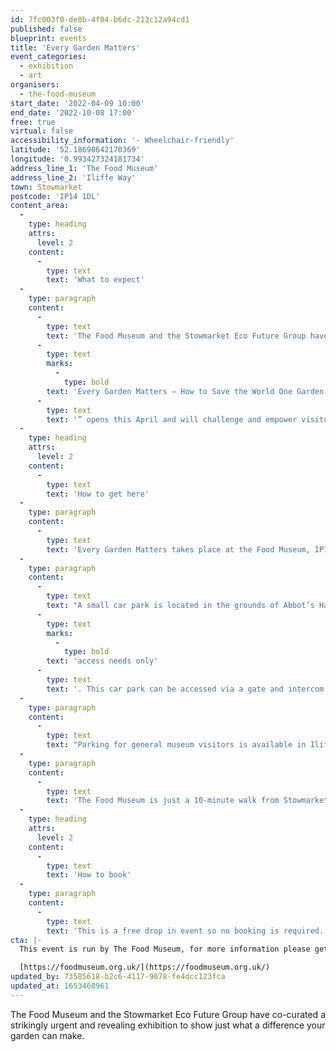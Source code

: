 ```yaml
---
id: 7fc003f0-de0b-4f04-b6dc-213c12a94cd1
published: false
blueprint: events
title: 'Every Garden Matters'
event_categories:
  - exhibition
  - art
organisers:
  - the-food-museum
start_date: '2022-04-09 10:00'
end_date: '2022-10-08 17:00'
free: true
virtual: false
accessibility_information: '- Wheelchair-friendly'
latitude: '52.18698642170369'
longitude: '0.993427324181734'
address_line_1: 'The Food Museum'
address_line_2: 'Iliffe Way'
town: Stowmarket
postcode: 'IP14 1DL'
content_area:
  -
    type: heading
    attrs:
      level: 2
    content:
      -
        type: text
        text: 'What to expect'
  -
    type: paragraph
    content:
      -
        type: text
        text: 'The Food Museum and the Stowmarket Eco Future Group have co-curated a strikingly urgent and revealing exhibition to show just what a difference your garden can make: both to the ecological health of your local area, and the planet. “'
      -
        type: text
        marks:
          -
            type: bold
        text: 'Every Garden Matters – How to Save the World One Garden at a Time'
      -
        type: text
        text: '” opens this April and will challenge and empower visitors to make effective and sustainable use of their green spaces.'
  -
    type: heading
    attrs:
      level: 2
    content:
      -
        type: text
        text: 'How to get here'
  -
    type: paragraph
    content:
      -
        type: text
        text: 'Every Garden Matters takes place at the Food Museum, IP14 1DL.'
  -
    type: paragraph
    content:
      -
        type: text
        text: "A small car park is located in the grounds of Abbot’s Hall for visitors with\_"
      -
        type: text
        marks:
          -
            type: bold
        text: 'access needs only'
      -
        type: text
        text: '. This car park can be accessed via a gate and intercom next to the shop.'
  -
    type: paragraph
    content:
      -
        type: text
        text: "Parking for general museum visitors is available in Iliffe Way car park.\_ Please park in the part labelled ‘museum car park’ as this is long stay. Parking for the entire day is £2.50."
  -
    type: paragraph
    content:
      -
        type: text
        text: 'The Food Museum is just a 10-minute walk from Stowmarket Train Station, with regular services to Stowmarket from London and Norwich.'
  -
    type: heading
    attrs:
      level: 2
    content:
      -
        type: text
        text: 'How to book'
  -
    type: paragraph
    content:
      -
        type: text
        text: 'This is a free drop in event so no booking is required.'
cta: |-
  This event is run by The Food Museum, for more information please get in touch via:

  [https://foodmuseum.org.uk/](https://foodmuseum.org.uk/)
updated_by: 73585618-b2c6-4117-9078-fe4dcc123fca
updated_at: 1653468961
---
```

The Food Museum and the Stowmarket Eco Future Group have co-curated a strikingly urgent and revealing exhibition to show just what a difference your garden can make.